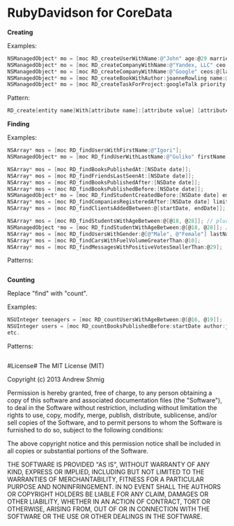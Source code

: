 RubyDavidson for CoreData
=======================

**Creating**

Examples:
````objective-c
NSManagedObject* mo = [moc RD_createUserWithName:@"John" age:@29 married:@YES];
NSManagedObject* mo = [moc RD_createCompanyWithName:@"Yandex, LLC" ceo:me managers:@[firstManager, secondManager]];
NSManagedObject* mo = [moc RD_createCompanyWithName:@"Google" ceos:@[larryPage, sergeyBrin] manager:jonathanGreen];
NSManagedObject* mo = [moc RD_createBookWithAuthor:joanneRowling name:@"Harry Potter" publishedAt:[NSDate date]];
NSManagedObject* mo = [moc RD_createTaskForProject:googleTalk priority:@3 members:nil];
````

Pattern:
````objective-c
RD_create[entity name]With[attribute name]:[attribute value] [attribute name]:[attribute value] ...
````

**Finding**

Examples:
````objective-c
NSArray* mos = [moc RD_findUsersWithFirstName:@"Igori"];
NSManagedObject* mo = [moc RD_findUserWithLastName:@"Guliko" firstName:@"Igori"];

NSArray* mos = [moc RD_findBooksPublishedAt:[NSDate date]];
NSArray* mos = [moc RD_findFriendsLastSeenAt:[NSDate date]];
NSArray* mos = [moc RD_findBooksPublishedAfter:[NSDate date]];
NSArray* mos = [moc RD_findBooksPublishedBefore:[NSDate date]];
NSManagedObject* mo = [moc RD_findStudentCreatedBefore:[NSDate date] emailLike:@"*@gmail.com"];
NSArray* mos = [moc RD_findCompaniesRegisteredAfter:[NSDate date] limit:@10 offset:@1];
NSArray* mos = [moc RD_findClientsAddedBetween:@[startDate, endDate]];

NSArray* mos = [moc RD_findStudentsWithAgeBetween:@[@18, @28]]; // plural
NSManagedObject *mo = [moc RD_findStudentWithAgeBetween:@[@18, @28]]; // singular
NSArray* mos = [moc RD_findUsersWithGender:@[@"Male", @"Female"] lastNameLike:@"*ir*" ageBetween:@[@18, @29]];
NSArray* mos = [moc RD_findCarsWithFuelVolumeGreaterThan:@10];
NSArray* mos = [moc RD_findMessagesWithPositiveVotesSmallerThan:@29];
````

Patterns:
````objective-c
````

**Counting**

Replace "find" with "count".

Examples:
````objective-c
NSUInteger teenagers = [moc RD_countUsersWithAgeBetween:@[@16, @19]];
NSUInteger users = [moc RD_countBooksPublishedBefore:startDate author:joanneRowling readersGreaterThan:@100];
etc.
````

Patterns:
````objective-c
````

#License#
The MIT License (MIT)

Copyright (c) 2013 Andrew Shmig

Permission is hereby granted, free of charge, to any person obtaining a copy of
this software and associated documentation files (the "Software"), to deal in
the Software without restriction, including without limitation the rights to
use, copy, modify, merge, publish, distribute, sublicense, and/or sell copies of
the Software, and to permit persons to whom the Software is furnished to do so,
subject to the following conditions:

The above copyright notice and this permission notice shall be included in all
copies or substantial portions of the Software.

THE SOFTWARE IS PROVIDED "AS IS", WITHOUT WARRANTY OF ANY KIND, EXPRESS OR
IMPLIED, INCLUDING BUT NOT LIMITED TO THE WARRANTIES OF MERCHANTABILITY, FITNESS
FOR A PARTICULAR PURPOSE AND NONINFRINGEMENT. IN NO EVENT SHALL THE AUTHORS OR
COPYRIGHT HOLDERS BE LIABLE FOR ANY CLAIM, DAMAGES OR OTHER LIABILITY, WHETHER
IN AN ACTION OF CONTRACT, TORT OR OTHERWISE, ARISING FROM, OUT OF OR IN
CONNECTION WITH THE SOFTWARE OR THE USE OR OTHER DEALINGS IN THE SOFTWARE.
